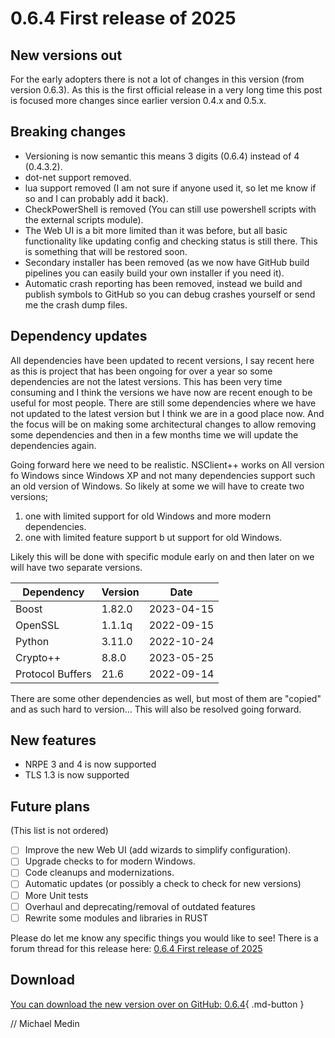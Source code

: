 # 0.6.4 First release of 2025

## New versions out

For the early adopters there is not a lot of changes in this version (from version 0.6.3).
As this is the first official release in a very long time this post is focused more changes since earlier version 0.4.x and 0.5.x.

## Breaking changes

* Versioning is now semantic this means 3 digits (0.6.4) instead of 4 (0.4.3.2).
* dot-net support removed.
* lua support removed (I am not sure if anyone used it, so let me know if so and I can probably add it back).
* CheckPowerShell is removed (You can still use powershell scripts with the external scripts module).
* The Web UI is a bit more limited than it was before, but all basic functionality like updating config and checking status is still there. This is something that will be restored soon.
* Secondary installer has been removed (as we now have GitHub build pipelines you can easily build your own installer if you need it).
* Automatic crash reporting has been removed, instead we build and publish symbols to GitHub so you can debug crashes yourself or send me the crash dump files.

## Dependency updates

All dependencies have been updated to recent versions, I say recent here as this is project that has been ongoing for over a year so some dependencies are not the latest versions.
This has been very time consuming and I think the versions we have now are recent enough to be useful for most people.
There are still some dependencies where we have not updated to the latest version but I think we are in a good place now.
And the focus will be on making some architectural changes to allow removing some dependencies and then in a few months time we will update the dependencies again.

Going forward here we need to be realistic. 
NSClient++ works on All version fo Windows since Windows XP and not many dependencies support such an old version of Windows.
So likely at some we will have to create two versions;
1. one with limited support for old Windows and more modern dependencies.
2. one with limited feature support b ut support for old Windows.

Likely this will be done with specific module early on and then later on we will have two separate versions.

| Dependency       | Version | Date        |
|------------------|---------|-------------|
| Boost            | 1.82.0  | 2023-04-15  |
| OpenSSL          | 1.1.1q  | 2022-09-15  |
| Python           | 3.11.0  | 2022-10-24  |
| Crypto++         | 8.8.0   | 2023-05-25  |
| Protocol Buffers | 21.6    | 2022-09-14  |

There are some other dependencies as well, but most of them are "copied" and as such hard to version...
This will also be resolved going forward. 

## New features

* NRPE 3 and 4 is now supported
* TLS 1.3 is now supported

## Future plans

(This list is not ordered)

* [ ] Improve the new Web UI (add wizards to simplify configuration).
* [ ] Upgrade checks to for modern Windows.
* [ ] Code cleanups and modernizations.
* [ ] Automatic updates (or possibly a check to check for new versions)
* [ ] More Unit tests
* [ ] Overhaul and deprecating/removal of outdated features
* [ ] Rewrite some modules and libraries in RUST

Please do let me know any specific things you would like to see!
There is a forum thread for this release here: [0.6.4 First release of 2025](https://github.com/mickem/nscp/discussions/858)

## Download

[You can download the new version over on GitHub: 0.6.4](https://github.com/mickem/nscp/releases/0.6.4){ .md-button }

// Michael Medin